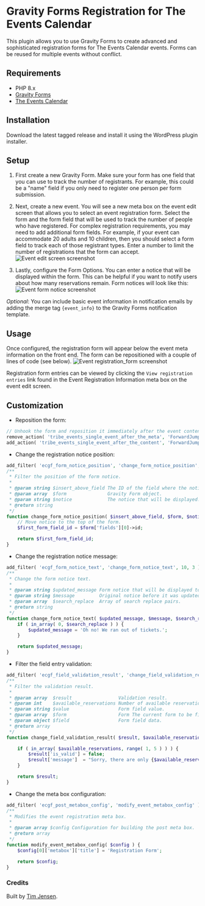 # Gravity Forms Registration for The Events Calendar

This plugin allows you to use Gravity Forms to create advanced and sophisticated registration forms for The Events Calendar events. Forms can be reused for multiple events without conflict.

## Requirements
- PHP 8.x
- [Gravity Forms](http://www.gravityforms.com/)
- [The Events Calendar](https://wordpress.org/plugins/the-events-calendar/)

## Installation

Download the latest tagged release and install it using the WordPress plugin installer.

## Setup

1. First create a new Gravity Form. Make sure your form has one field that you can use to track the number of registrants. For example, this could be a "name" field if you only need to register one person per form submission.

2. Next, create a new event. You will see a new meta box on the event edit screen that allows you to select an event registration form. Select the form and the form field that will be used to track the number of people who have registered. For complex registration requirements, you may need to add additional form fields. For example, if your event can accommodate 20 adults and 10 children, then you should select a form field to track each of those registrant types. Enter a number to limit the number of registrations that the form can accept. 
![Event edit screen screenshot](assets/images/screenshot-1.png "Event edit screen screenshot")

3. Lastly, configure the Form Options. You can enter a notice that will be displayed within the form. This can be helpful if you want to notify users about how many reservations remain. Form notices will look like this: 
![Event form notice screenshot](assets/images/screenshot-2.png "Event form notice screenshot")

_Optional_: You can include basic event information in notification emails by adding the merge tag `{event_info}` to the Gravity Forms notification template.

## Usage

Once configured, the registration form will appear below the event meta information on the front end. The form can be repositioned with a couple of lines of code (see below).
![Event registration_form screenshot](assets/images/screenshot-3.png "Event registration form screenshot")

Registration form entries can be viewed by clicking the `View registration entries` link found in the Event Registration Information meta box on the event edit screen.

## Customization
- Reposition the form:
```php
// Unhook the form and reposition it immediately after the event content area.
remove_action( 'tribe_events_single_event_after_the_meta', 'ForwardJump\ECGF_Registration\render_gravity_form' );
add_action( 'tribe_events_single_event_after_the_content', 'ForwardJump\ECGF_Registration\render_gravity_form', 5 );
```
- Change the registration notice position:
```php
add_filter( 'ecgf_form_notice_position', 'change_form_notice_position', 10, 3 );
/**
 * Filter the position of the form notice.
 *
 * @param string $insert_above_field The ID of the field where the notice will be displayed.
 * @param array  $form               Gravity Form object.
 * @param string $notice             The notice that will be displayed.
 * @return string
 */
function change_form_notice_position( $insert_above_field, $form, $notice ) {
	// Move notice to the top of the form.
	$first_form_field_id = $form['fields'][0]->id;

	return $first_form_field_id;
}
```
- Change the registration notice message:
```php
add_filter( 'ecgf_form_notice_text', 'change_form_notice_text', 10, 3 );
/**
 * Change the form notice text.
 *
 * @param string $updated_message Form notice that will be displayed to the user.
 * @param string $message         Original notice before it was updated.
 * @param array  $search_replace  Array of search replace pairs.
 * @return string
 */
function change_form_notice_text( $updated_message, $message, $search_replace ) {
	if ( in_array( 0, $search_replace ) ) {
		$updated_message = 'Oh no! We ran out of tickets.';
	}

	return $updated_message;
}
```

- Filter the field entry validation:
```php
add_filter( 'ecgf_field_validation_result', 'change_field_validation_result', 10, 5 );
/**
 * Filter the validation result.
 *
 * @param array  $result                 Validation result.
 * @param int    $available_reservations Number of available reservations.
 * @param string $value                  Form field value.
 * @param array  $form                   Form The current form to be filtered.
 * @param object $field                  Form field data.
 * @return array
 */
function change_field_validation_result( $result, $available_reservations, $value, $form, $field ) {

	if ( in_array( $available_reservations, range( 1, 5 ) ) ) {
		$result['is_valid'] = false;
		$result['message']  = "Sorry, there are only {$available_reservations} spots left, and we're saving those for someone else.";
	}

	return $result;
}
```

- Change the meta box configuration:
```php
add_filter( 'ecgf_post_metabox_config', 'modify_event_metabox_config' );
/**
 * Modifies the event registration meta box.
 *
 * @param array $config Configuration for building the post meta box.
 * @return array
 */
function modify_event_metabox_config( $config ) {
	$config[0]['metabox']['title'] = 'Registration Form';

	return $config;
}
```

### Credits
Built by [Tim Jensen](https://github.com/timothyjensen).


